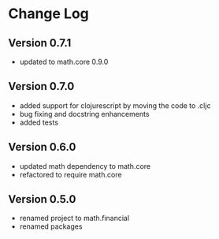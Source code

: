 Change Log
==========

Version 0.7.1
-------------
* updated to math.core 0.9.0

Version 0.7.0
-------------
* added support for clojurescript by moving the code to .cljc
* bug fixing and docstring enhancements
* added tests

Version 0.6.0
-------------
* updated math dependency to math.core
* refactored to require math.core

Version 0.5.0
-------------
* renamed project to math.financial
* renamed packages
